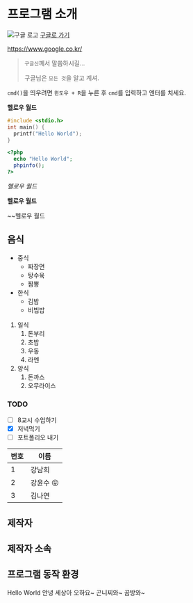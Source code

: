 # 프로그램 소개
![구글 로고](https://www.google.co.kr/images/branding/googlelogo/1x/googlelogo_color_272x92dp.png)
[구글로 가기](https://www.google.co.kr/)

https://www.google.co.kr/

> `구글신`께서 말씀하시길...
>
> 구글님은 `모든 것`을 알고 계셔.

`cmd()`을 띄우려면 `윈도우 + R`을 누른 후 `cmd`를 입력하고 엔터를 치세요.

**헬로우 월드**
```c
#include <stdio.h>
int main() {
  printf("Hello World");
}
```
```php
<?php
  echo "Hello World";
  phpinfo();
?>
```

*헬로우 월드*

__헬로우 월드__

~~헬로우 월드

## 음식
 * 중식
   * 짜장면
   * 탕수육
   * 짬뽕
 * 한식
   * 김밥
   * 비빔밥
 1. 일식
    1. 돈부리
    2. 초밥
    3. 우동
    4. 라멘
 2. 양식
    1. 돈까스
    2. 오무라이스

### TODO
- [ ] 8교시 수업하기
- [x] 저녁먹기
- [ ] 포트폴리오 내기

번호 | 이름
--- | ---
1 | 강남희
2 | 강윤수 :stuck_out_tongue:
3 | 김나연

## 제작자

## 제작자 소속

## 프로그램 동작 환경

Hello World
안녕 세상아
오하요~
곤니찌와~
곰방와~
